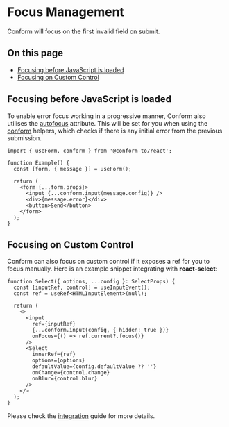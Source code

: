 # Focus Management

Conform will focus on the first invalid field on submit.

<!-- aside -->

## On this page

- [Focusing before JavaScript is loaded](#focusing-before-javascript-is-loaded)
- [Focusing on Custom Control](#focusing-on-custom-control)

<!-- /aside -->

## Focusing before JavaScript is loaded

To enable error focus working in a progressive manner, Conform also utilises the [autofocus](https://developer.mozilla.org/en-US/docs/Web/HTML/Global_attributes/autofocus) attribute. This will be set for you when using the [conform](/packages/conform-react/README.md#conform) helpers, which checks if there is any initial error from the previous submission.

```tsx
import { useForm, conform } from '@conform-to/react';

function Example() {
  const [form, { message }] = useForm();

  return (
    <form {...form.props}>
      <input {...conform.input(message.config)} />
      <div>{message.error}</div>
      <button>Send</button>
    </form>
  );
}
```

## Focusing on Custom Control

Conform can also focus on custom control if it exposes a ref for you to focus manually. Here is an example snippet integrating with **react-select**:

```tsx
function Select({ options, ...config }: SelectProps) {
  const [inputRef, control] = useInputEvent();
  const ref = useRef<HTMLInputElement>(null);

  return (
    <>
      <input
        ref={inputRef}
        {...conform.input(config, { hidden: true })}
        onFocus={() => ref.current?.focus()}
      />
      <Select
        innerRef={ref}
        options={options}
        defaultValue={config.defaultValue ?? ''}
        onChange={control.change}
        onBlur={control.blur}
      />
    </>
  );
}
```

Please check the [integration](/docs/integrations.md) guide for more details.
